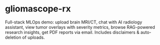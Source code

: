 # gliomascope-rx
Full-stack MLOps demo: upload brain MRI/CT, chat with AI radiology assistant, view tumor overlays with severity metrics, browse RAG-powered research insights, get PDF reports via email. Includes disclaimers &amp; auto-deletion of uploads.
